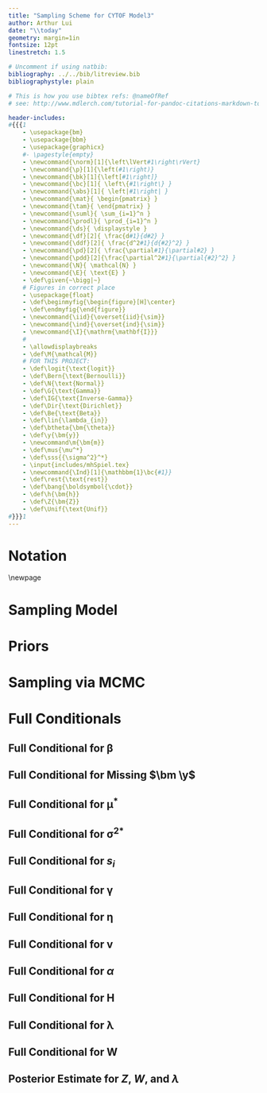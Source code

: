 ```yaml
---
title: "Sampling Scheme for CYTOF Model3"
author: Arthur Lui
date: "\\today"
geometry: margin=1in
fontsize: 12pt
linestretch: 1.5

# Uncomment if using natbib:
bibliography: ../../bib/litreview.bib
bibliographystyle: plain 

# This is how you use bibtex refs: @nameOfRef
# see: http://www.mdlerch.com/tutorial-for-pandoc-citations-markdown-to-latex.html

header-includes: 
#{{{1
    - \usepackage{bm}
    - \usepackage{bbm}
    - \usepackage{graphicx}
    #- \pagestyle{empty}
    - \newcommand{\norm}[1]{\left\lVert#1\right\rVert}
    - \newcommand{\p}[1]{\left(#1\right)}
    - \newcommand{\bk}[1]{\left[#1\right]}
    - \newcommand{\bc}[1]{ \left\{#1\right\} }
    - \newcommand{\abs}[1]{ \left|#1\right| }
    - \newcommand{\mat}{ \begin{pmatrix} }
    - \newcommand{\tam}{ \end{pmatrix} }
    - \newcommand{\suml}{ \sum_{i=1}^n }
    - \newcommand{\prodl}{ \prod_{i=1}^n }
    - \newcommand{\ds}{ \displaystyle }
    - \newcommand{\df}[2]{ \frac{d#1}{d#2} }
    - \newcommand{\ddf}[2]{ \frac{d^2#1}{d{#2}^2} }
    - \newcommand{\pd}[2]{ \frac{\partial#1}{\partial#2} }
    - \newcommand{\pdd}[2]{\frac{\partial^2#1}{\partial{#2}^2} }
    - \newcommand{\N}{ \mathcal{N} }
    - \newcommand{\E}{ \text{E} }
    - \def\given{~\bigg|~}
    # Figures in correct place
    - \usepackage{float}
    - \def\beginmyfig{\begin{figure}[H]\center}
    - \def\endmyfig{\end{figure}}
    - \newcommand{\iid}{\overset{iid}{\sim}}
    - \newcommand{\ind}{\overset{ind}{\sim}}
    - \newcommand{\I}{\mathrm{\mathbf{I}}}
    #
    - \allowdisplaybreaks
    - \def\M{\mathcal{M}}
    # FOR THIS PROJECT:
    - \def\logit{\text{logit}}
    - \def\Bern{\text{Bernoulli}}
    - \def\N{\text{Normal}}
    - \def\G{\text{Gamma}}
    - \def\IG{\text{Inverse-Gamma}}
    - \def\Dir{\text{Dirichlet}}
    - \def\Be{\text{Beta}}
    - \def\lin{\lambda_{in}}
    - \def\btheta{\bm{\theta}}
    - \def\y{\bm{y}}
    - \newcommand\m{\bm{m}}
    - \def\mus{\mu^*}
    - \def\sss{{\sigma^2}^*}
    - \input{includes/mhSpiel.tex}
    - \newcommand{\Ind}[1]{\mathbbm{1}\bc{#1}}
    - \def\rest{\text{rest}}
    - \def\bang{\boldsymbol{\cdot}}
    - \def\h{\bm{h}}
    - \def\Z{\bm{Z}}
    - \def\Unif{\text{Unif}}
#}}}1
---
```



# Notation
<include file="includes/notation.md">

\newpage
# Sampling Model
<include file="includes/model.md">

# Priors
<include file="includes/priors.md">

# Sampling via MCMC
<include file="includes/mh.md">

# Full Conditionals

## Full Conditional for $\bm \beta$
<include file="includes/beta.md">

## Full Conditional for Missing $\bm \y$
<include file="includes/y_missing.md">

## Full Conditional for $\bm\mu^*$
<include file="includes/mus.md">

## Full Conditional for $\bm{{\sigma^2}}^*$
<include file="includes/sig2.md">

## Full Conditional for $s_i$
<include file="includes/si.md">

## Full Conditional for $\bm\gamma$
<include file="includes/gamma.md">

## Full Conditional for $\bm\eta$
<include file="includes/eta.md">

<!--
To speed up computation, 
- update v jointly using Langevin MC
- update H jointly using Langevin MC
-->
## Full Conditional for $\bm v$
<include file="includes/v.md">

## Full Conditional for $\alpha$
<include file="includes/alpha.md">

## Full Conditional for $\bm H$
<include file="includes/h.md">

## Full Conditional for $\bm \lambda$
<include file="includes/lam.md">

## Full Conditional for $\bm W$
<include file="includes/W.md">

## Posterior Estimate for $Z$, $W$, and $\lambda$
<include file="includes/post_est.md">

<!--
## Full Conditional for $K$
<include file="includes/K.md">
-->

<!-- comments -->

